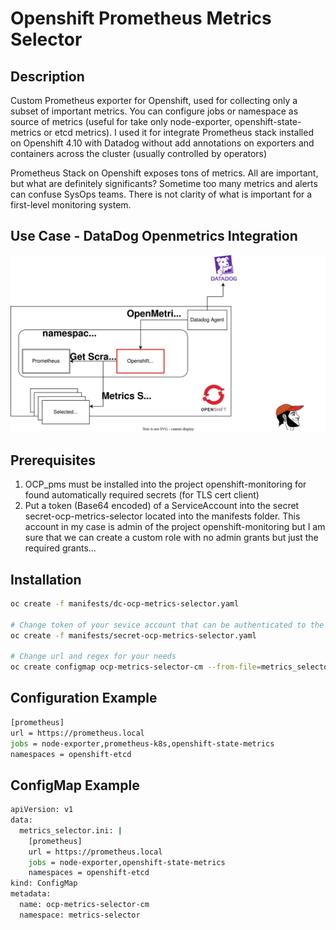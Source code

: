 # Openshift Prometheus Metrics Selector
## Description

Custom Prometheus exporter for Openshift, used for collecting only a subset of important metrics. You can configure jobs or namespace as source of metrics (useful for take only node-exporter, openshift-state-metrics or etcd metrics).
I used it for integrate Prometheus stack installed on Openshift 4.10 with Datadog without add annotations on exporters and containers across the cluster (usually controlled by operators)

Prometheus Stack on Openshift exposes tons of metrics. All are important, but what are definitely significants?
Sometime too many metrics and alerts can confuse SysOps teams. There is not clarity of what is important for a first-level monitoring system.
## Use Case - DataDog Openmetrics Integration

![dd_usecase](images/datadog.svg)
## Prerequisites

1. OCP_pms must be installed into the project openshift-monitoring for found automatically required secrets (for TLS cert client)
2. Put a token (Base64 encoded) of a ServiceAccount into the secret secret-ocp-metrics-selector located into the manifests folder. This account in my case is admin of the project openshift-monitoring but I am sure that we can create a custom role with no admin grants but just the required grants...

## Installation

```bash
oc create -f manifests/dc-ocp-metrics-selector.yaml

# Change token of your sevice account that can be authenticated to the internale Openshift Prometheus
oc create -f manifests/secret-ocp-metrics-selector.yaml

# Change url and regex for your needs
oc create configmap ocp-metrics-selector-cm --from-file=metrics_selector.ini -n metrics-selector
```
## Configuration Example
```bash
[prometheus]
url = https://prometheus.local
jobs = node-exporter,prometheus-k8s,openshift-state-metrics
namespaces = openshift-etcd
```
## ConfigMap Example
```bash
apiVersion: v1
data:
  metrics_selector.ini: |
    [prometheus]
    url = https://prometheus.local
    jobs = node-exporter,openshift-state-metrics
    namespaces = openshift-etcd
kind: ConfigMap
metadata:
  name: ocp-metrics-selector-cm
  namespace: metrics-selector
```
